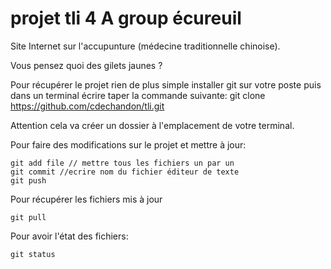 # projet tli 4 A group écureuil
Site Internet sur l'accupunture (médecine traditionnelle chinoise).

Vous pensez quoi des gilets jaunes ?

Pour récupérer le projet rien de plus simple installer git sur votre poste puis
dans un terminal écrire taper la commande suivante:
    git clone  https://github.com/cdechandon/tli.git

Attention cela va créer un dossier à l'emplacement de votre terminal.

Pour faire des modifications sur le projet et mettre à jour:
    
    git add file // mettre tous les fichiers un par un
    git commit //ecrire nom du fichier éditeur de texte
    git push

Pour récupérer les fichiers mis à jour

    git pull

Pour avoir l'état des fichiers:

    git status
